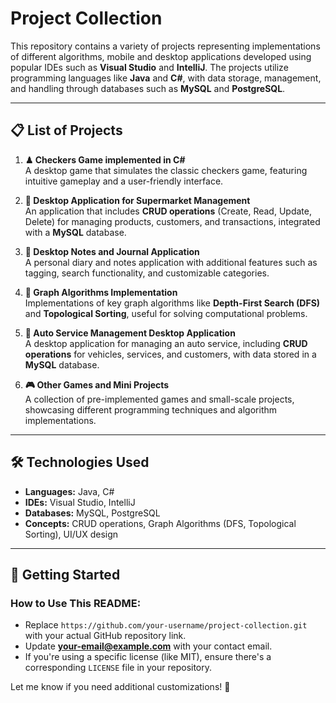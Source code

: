 # Project Collection

This repository contains a variety of projects representing implementations of different algorithms, mobile and desktop applications developed using popular IDEs such as **Visual Studio** and **IntelliJ**. The projects utilize programming languages like **Java** and **C#**, with data storage, management, and handling through databases such as **MySQL** and **PostgreSQL**.

---

## 📋 List of Projects

1. **♟ Checkers Game implemented in C#**  
   A desktop game that simulates the classic checkers game, featuring intuitive gameplay and a user-friendly interface.

2. **🛒 Desktop Application for Supermarket Management**  
   An application that includes **CRUD operations** (Create, Read, Update, Delete) for managing products, customers, and transactions, integrated with a **MySQL** database.

3. **📝 Desktop Notes and Journal Application**  
   A personal diary and notes application with additional features such as tagging, search functionality, and customizable categories.

4. **🔗 Graph Algorithms Implementation**  
   Implementations of key graph algorithms like **Depth-First Search (DFS)** and **Topological Sorting**, useful for solving computational problems.

5. **🚗 Auto Service Management Desktop Application**  
   A desktop application for managing an auto service, including **CRUD operations** for vehicles, services, and customers, with data stored in a **MySQL** database.

6. **🎮 Other Games and Mini Projects**  
   A collection of pre-implemented games and small-scale projects, showcasing different programming techniques and algorithm implementations.

---

## 🛠 Technologies Used

- **Languages:** Java, C#
- **IDEs:** Visual Studio, IntelliJ
- **Databases:** MySQL, PostgreSQL
- **Concepts:** CRUD operations, Graph Algorithms (DFS, Topological Sorting), UI/UX design

---

## 🚀 Getting Started


### **How to Use This README:**
- Replace `https://github.com/your-username/project-collection.git` with your actual GitHub repository link.
- Update **your-email@example.com** with your contact email.
- If you're using a specific license (like MIT), ensure there's a corresponding `LICENSE` file in your repository.

Let me know if you need additional customizations! 🚀

